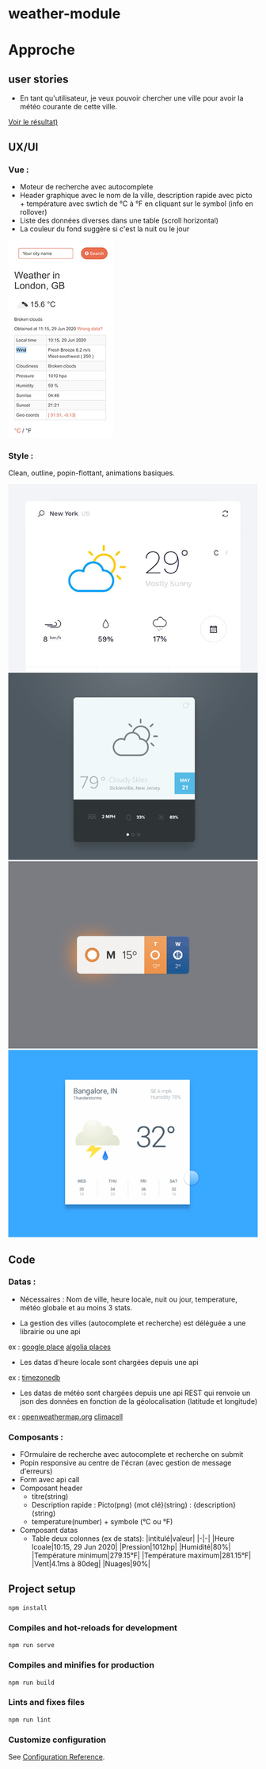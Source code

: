 # weather-module

# Approche

## user stories

- En tant qu'utilisateur, je veux pouvoir chercher une ville pour avoir la météo courante de cette ville.

[Voir le résultat)](https://weather-module.vercel.app/)

## UX/UI

### Vue :

- Moteur de recherche avec autocomplete
- Header graphique avec le nom de la ville, description rapide avec picto + température avec swtich de °C à °F en cliquant sur le symbol (info en rollover)
- Liste des données diverses dans une table (scroll horizontal)
- La couleur du fond suggère si c'est la nuit ou le jour

![ex1](mdcontent/module-ex1.jpg)

### Style :

Clean, outline, popin-flottant, animations basiques.

![ex1](mdcontent/design-ex1.jpg)![ex2](mdcontent/design-ex2.png)![ex2](mdcontent/design-ex3.gif)![ex2](mdcontent/material_design_weather.gif)

## Code

### Datas :

- Nécessaires : Nom de ville, heure locale, nuit ou jour, temperature, météo globale et au moins 3 stats.

- La gestion des villes (autocomplete et recherche) est déléguée a une librairie ou une api

ex : [google place](https://developers.google.com/places/web-service/intro)
[algolia places](https://community.algolia.com/places/)

- Les datas d'heure locale sont chargées depuis une api

ex : [timezonedb](https://timezonedb.com/)

- Les datas de météo sont chargées depuis une api REST qui renvoie un json des données en fonction de la géolocalisation (latitude et longitude)

ex : [openweathermap.org](https://samples.openweathermap.org/data/2.5/weather?q=London,uk&appid=439d4b804bc8187953eb36d2a8c26a02)
[climacell](https://www.climacell.co/weather-api/)

### Composants :

- FOrmulaire de recherche avec autocomplete et recherche on submit
- Popin responsive au centre de l'écran (avec gestion de message d'erreurs)
 - Form avec api call
 - Composant header
    - titre(string)
    - Description rapide : Picto(png) {mot clé}(string) : {description}(string)
    - temperature(number) + symbole (°C ou °F)
 - Composant datas
    - Table deux colonnes (ex de stats):
  |intitulé|valeur|
  |-|-|
  |Heure lcoale|10:15, 29 Jun 2020|
  |Pression|1012hp|
  |Humidité|80%|
  |Température minimum|279.15°F|
  |Température maximum|281.15°F|
  |Vent|4.1ms à 80deg|
  |Nuages|90%|



## Project setup
```
npm install
```

### Compiles and hot-reloads for development
```
npm run serve
```

### Compiles and minifies for production
```
npm run build
```

### Lints and fixes files
```
npm run lint
```

### Customize configuration
See [Configuration Reference](https://cli.vuejs.org/config/).
